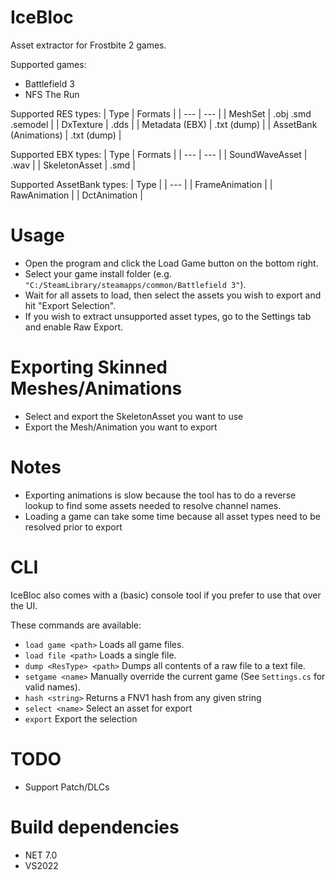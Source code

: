 # IceBloc
Asset extractor for Frostbite 2 games.

Supported games:
- Battlefield 3
- NFS The Run

Supported RES types:
| Type | Formats |
| --- | --- |
| MeshSet | .obj .smd .semodel |
| DxTexture | .dds |
| Metadata (EBX) | .txt (dump) |
| AssetBank (Animations) | .txt (dump) |

Supported EBX types:
| Type | Formats |
| --- | --- |
| SoundWaveAsset | .wav |
| SkeletonAsset | .smd |

Supported AssetBank types:
| Type |
| --- |
| FrameAnimation |
| RawAnimation | 
| DctAnimation | 

# Usage
- Open the program and click the Load Game button on the bottom right.
- Select your game install folder (e.g. ``"C:/SteamLibrary/steamapps/common/Battlefield 3"``).
- Wait for all assets to load, then select the assets you wish to export and hit "Export Selection".
- If you wish to extract unsupported asset types, go to the Settings tab and enable Raw Export.

# Exporting Skinned Meshes/Animations
- Select and export the SkeletonAsset you want to use
- Export the Mesh/Animation you want to export

# Notes
- Exporting animations is slow because the tool has to do a reverse lookup to find some assets needed to resolve channel names.
- Loading a game can take some time because all asset types need to be resolved prior to export

# CLI
IceBloc also comes with a (basic) console tool if you prefer to use that over the UI.

These commands are available:
- ``load game <path>`` Loads all game files.
- ``load file <path>`` Loads a single file.
- ``dump <ResType> <path>`` Dumps all contents of a raw file to a text file.
- ``setgame <name>`` Manually override the current game (See ``Settings.cs`` for valid names).
- ``hash <string>`` Returns a FNV1 hash from any given string
- ``select <name>`` Select an asset for export
- ``export`` Export the selection

# TODO

- Support Patch/DLCs

# Build dependencies
- NET 7.0
- VS2022
